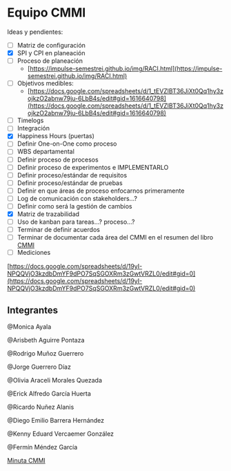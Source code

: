 # Equipo CMMI

Ideas y pendientes:

- [ ]  Matriz de configuración
- [x]  SPI y CPI en planeación
- [ ]  Proceso de planeación
    - [https://impulse-semestrei.github.io/img/RACI.html](https://impulse-semestrei.github.io/img/RACI.html)
- [ ]  Objetivos medibles:
    - [https://docs.google.com/spreadsheets/d/1_tEVZlBT36JiXt0Qq1hy3zojkzO2abnw79ju-6LbB4s/edit#gid=1616640798](https://docs.google.com/spreadsheets/d/1_tEVZlBT36JiXt0Qq1hy3zojkzO2abnw79ju-6LbB4s/edit#gid=1616640798)
- [ ]  Timelogs
- [ ]  Integración
- [x]  Happiness Hours (puertas)
- [ ]  Definir One-on-One como proceso
- [ ]  WBS departamental
- [ ]  Definir proceso de procesos
- [ ]  Definir proceso de experimentos e IMPLEMENTARLO
- [ ]  Definir proceso/estándar de requisitos
- [ ]  Definir proceso/estándar de pruebas
- [ ]  Definir en que áreas de proceso enfocarnos primeramente
- [ ]  Log de comunicación con stakeholders…?
- [ ]  Definir como será la gestión de cambios
- [x]  Matriz de trazabilidad
- [ ]  Uso de kanban para tareas…? proceso…?
- [ ]  Terminar de definir acuerdos
- [ ]  Terminar de documentar cada área del CMMI en el resumen del libro [CMMI](CMMI%20v1%203%20ad665e9031ea40809ccccd8b766b6b9b.md)
- [ ]  Mediciones

[https://docs.google.com/spreadsheets/d/19yI-NPQQVjO3kzdbDmYF9dPO7SqSGOXRm3zGwtVRZL0/edit#gid=0](https://docs.google.com/spreadsheets/d/19yI-NPQQVjO3kzdbDmYF9dPO7SqSGOXRm3zGwtVRZL0/edit#gid=0)

## Integrantes

@Monica Ayala 

@Arisbeth Aguirre Pontaza 

@Rodrigo Muñoz Guerrero 

@Jorge Guerrero Díaz 

@Olivia Araceli Morales Quezada 

@Erick Alfredo García Huerta 

@Ricardo Nuñez Alanis 

@Diego Emilio Barrera Hernández 

@Kenny Eduard Vercaemer González 

@Fermín Méndez García 

[Minuta CMMI](Equipo%20CMMI%20623f4e55ac664c60b42e99db50e8d8db/Minuta%20CMMI%20432551586775470a9c844d9be8610039.md)